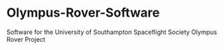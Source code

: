 # Olympus-Rover-Software
Software for the University of Southampton Spaceflight Society Olympus Rover Project
